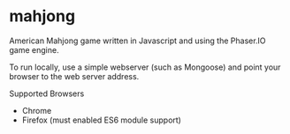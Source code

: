 # mahjong
American Mahjong game written in Javascript and using the Phaser.IO game engine.

To run locally, use a simple webserver (such as Mongoose) and point your browser to the web server address.

Supported Browsers
- Chrome
- Firefox (must enabled ES6 module support)

